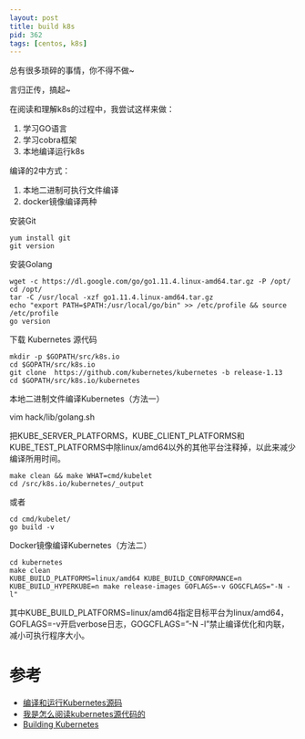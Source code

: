 ```yaml
---
layout: post
title: build k8s
pid: 362
tags: [centos, k8s]
---
```


总有很多琐碎的事情，你不得不做~

言归正传，搞起~

在阅读和理解k8s的过程中，我尝试这样来做：

1. 学习GO语言
2. 学习cobra框架
3. 本地编译运行k8s

编译的2中方式：

1. 本地二进制可执行文件编译
2. docker镜像编译两种

安装Git

```shell
yum install git
git version
```

安装Golang
```shell
wget -c https://dl.google.com/go/go1.11.4.linux-amd64.tar.gz -P /opt/
cd /opt/
tar -C /usr/local -xzf go1.11.4.linux-amd64.tar.gz
echo "export PATH=$PATH:/usr/local/go/bin" >> /etc/profile && source /etc/profile
go version
```

下载 Kubernetes 源代码

```shell
mkdir -p $GOPATH/src/k8s.io
cd $GOPATH/src/k8s.io
git clone  https://github.com/kubernetes/kubernetes -b release-1.13
cd $GOPATH/src/k8s.io/kubernetes
```

本地二进制文件编译Kubernetes（方法一） 

vim hack/lib/golang.sh

把KUBE_SERVER_PLATFORMS，KUBE_CLIENT_PLATFORMS和KUBE_TEST_PLATFORMS中除linux/amd64以外的其他平台注释掉，以此来减少编译所用时间。

```shell
make clean && make WHAT=cmd/kubelet
cd /src/k8s.io/kubernetes/_output
```

或者 

```shell
cd cmd/kubelet/
go build -v
```

Docker镜像编译Kubernetes（方法二）

```shell
cd kubernetes
make clean
KUBE_BUILD_PLATFORMS=linux/amd64 KUBE_BUILD_CONFORMANCE=n KUBE_BUILD_HYPERKUBE=n make release-images GOFLAGS=-v GOGCFLAGS="-N -l"
```

其中KUBE_BUILD_PLATFORMS=linux/amd64指定目标平台为linux/amd64，GOFLAGS=-v开启verbose日志，GOGCFLAGS=”-N -l”禁止编译优化和内联，减小可执行程序大小。

# 参考

+ [编译和运行Kubernetes源码](https://xuchao918.github.io/2019/01/26/%E7%BC%96%E8%AF%91%E5%92%8C%E8%BF%90%E8%A1%8CKubernetes%E6%BA%90%E7%A0%81/)
+ [我是怎么阅读kubernetes源代码的](http://dockone.io/article/895)
+ [Building Kubernetes](https://github.com/kubernetes/kubernetes/tree/master/build/)